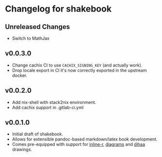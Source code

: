 # Changelog for shakebook

## Unreleased Changes

* Switch to MathJax

## v0.0.3.0

* Change cachix CI to use `CACHIX_SIGNING_KEY` (and actually work).
* Drop locale export in CI it's now correctly exported in the upstream docker.

## v0.0.2.0

* Add nix-shell with stack2nix environment.
* Add cachix support in .gitlab-ci.yml

## v0.0.1.0

* Initial draft of shakebook.
* Allows for extensible pandoc-based markdown/latex book development.
* Comes pre-equipped with support for [inline-r](https://tweag.github.io/HaskellR/),
  [diagrams](https://archives.haskell.org/projects.haskell.org/diagrams/) and
  [dihaa](http://hackage.haskell.org/package/dihaa) drawings.

